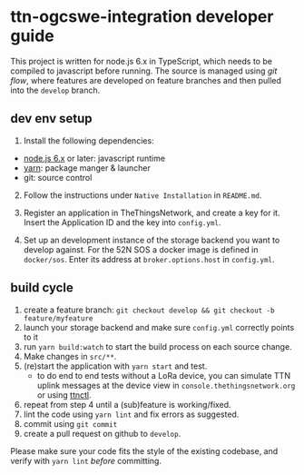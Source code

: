 # ttn-ogcswe-integration developer guide

This project is written for node.js 6.x in TypeScript, which needs to be compiled
to javascript before running.
The source is managed using *git flow*, where features are developed on feature
branches and then pulled into the `develop` branch.

## dev env setup
1. Install the following dependencies:

- [node.js 6.x](https://nodejs.org/en/download/) or later: javascript runtime
- [yarn](https://yarnpkg.com/): package manger & launcher
- git: source control

2. Follow the instructions under `Native Installation` in `README.md`.

3. Register an application in TheThingsNetwork, and create a key for it.
    Insert the Application ID and the key into `config.yml`.

4. Set up an development instance of the storage backend you want to develop against.
    For the 52N SOS a docker image is defined in `docker/sos`.
    Enter its address at `broker.options.host` in `config.yml`.

## build cycle
1. create a feature branch: `git checkout develop && git checkout -b feature/myfeature`
1. launch your storage backend and make sure `config.yml` correctly points to it
1. run `yarn build:watch` to start the build process on each source change.
4. Make changes in `src/**`.
1. (re)start the application with `yarn start` and test.
    - to do end to end tests without a LoRa device, you can simulate TTN uplink
       messages at the device view in `console.thethingsnetwork.org` or using [ttnctl](https://www.thethingsnetwork.org/docs/network/cli/).
1. repeat from step 4 until a (sub)feature is working/fixed.
1. lint the code using `yarn lint` and fix errors as suggested.
1. commit using `git commit`
1. create a pull request on github to `develop`.

Please make sure your code fits the style of the existing codebase, and verify
with `yarn lint` *before* committing.
